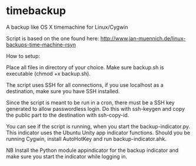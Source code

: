 timebackup
==========

A backup like OS X timemachine for Linux/Cygwin

Script is based on the one found here: http://www.jan-muennich.de/linux-backups-time-machine-rsyn

How to setup:

Place all files in directory of your choice. Make sure backup.sh is executable (chmod +x backup.sh).

The script uses SSH for all connections, if you use localhost as a destination, make sure you have SSH installed.

Since the script is meant to be run in a cron, there must be a SSH key generated to allow passwordless login. Do this with ssh-keygen and copy the public part to the destination with ssh-copy-id.

You can see if the script is running, when you start the backup-indicator.py. This indicator uses the Ubuntu Unity app indicator functions. Should you be running Cygwin, install AutoHotKey and run backup-indicator.ahk.

NB Install the Python module appindicator for the backup indicator and make sure you start the indicator while logging in.
